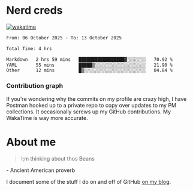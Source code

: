 # Nerd creds

[![wakatime](https://wakatime.com/badge/user/1791c25e-738d-485d-ab9e-6b0333be21a4.svg?style=plastic)](https://wakatime.com/@1791c25e-738d-485d-ab9e-6b0333be21a4)

<!--START_SECTION:waka-->

```txt
From: 06 October 2025 - To: 13 October 2025

Total Time: 4 hrs

Markdown   2 hrs 59 mins   █████████████████▓░░░░░░░   70.92 %
YAML       55 mins         █████▒░░░░░░░░░░░░░░░░░░░   21.90 %
Other      12 mins         █▒░░░░░░░░░░░░░░░░░░░░░░░   04.84 %
```

<!--END_SECTION:waka-->

### Contribution graph

If you're wondering why the commits on my profile are crazy high, I have Postman hooked up to a private repo to copy over updates to my PM collections. It occasionally screws up my GitHub contributions. My WakaTime is way more accurate.

# About me

> I;m thinking about thos Beans

\- Ancient American proverb

I document some of the stuff I do on and off of GitHub [on my blog](blog.mikecodes.software).
